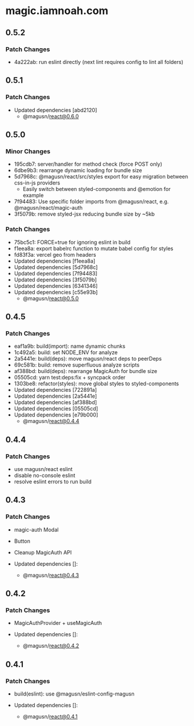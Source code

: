 # magic.iamnoah.com

## 0.5.2

### Patch Changes

- 4a222ab: run eslint directly (next lint requires config to lint all folders)

## 0.5.1

### Patch Changes

- Updated dependencies [abd2120]
  - @magusn/react@0.6.0

## 0.5.0

### Minor Changes

- 195cdb7: server/handler for method check (force POST only)
- 6dbe9b3: rearrange dynamic loading for bundle size
- 5d7968c: @magusn/react/src/styles export for easy migration between css-in-js providers
  - Easily switch between styled-components and @emotion for example
- 7f94483: Use specific folder imports from @magusn/react, e.g. @magusn/react/magic-auth
- 3f5079b: remove styled-jsx reducing bundle size by ~5kb

### Patch Changes

- 75bc5c1: FORCE=true for ignoring eslint in build
- f1eea8a: export babelrc function to mutate babel config for styles
- fd83f3a: vercel geo from headers
- Updated dependencies [f1eea8a]
- Updated dependencies [5d7968c]
- Updated dependencies [7f94483]
- Updated dependencies [3f5079b]
- Updated dependencies [6341346]
- Updated dependencies [c55e93b]
  - @magusn/react@0.5.0

## 0.4.5

### Patch Changes

- eaf1a9b: build(import): name dynamic chunks
- 1c492a5: build: set NODE_ENV for analyze
- 2a5441e: build(deps): move magusn/react deps to peerDeps
- 69c581b: build: remove superfluous analyze scripts
- af388bd: build(deps): rearrange MagicAuth for bundle size
- 05505cd: yarn test:deps:fix + syncpack order
- 1303be8: refactor(styles): move global styles to styled-components
- Updated dependencies [722891a]
- Updated dependencies [2a5441e]
- Updated dependencies [af388bd]
- Updated dependencies [05505cd]
- Updated dependencies [e79b000]
  - @magusn/react@0.4.4

## 0.4.4

### Patch Changes

- use magusn/react eslint
- disable no-console eslint
- resolve eslint errors to run build

## 0.4.3

### Patch Changes

- magic-auth Modal

* Button

- Cleanup MagicAuth API

- Updated dependencies []:
  - @magusn/react@0.4.3

## 0.4.2

### Patch Changes

- MagicAuthProvider + useMagicAuth

- Updated dependencies []:
  - @magusn/react@0.4.2

## 0.4.1

### Patch Changes

- build(eslint): use @magusn/eslint-config-magusn

- Updated dependencies []:
  - @magusn/react@0.4.1
